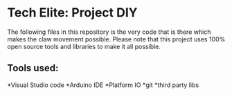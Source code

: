 # Tech Elite: Project DIY

The following files in this repository is the very
code that is there which makes the claw movement possible. 
Please note that this project uses 100% open source 
tools and libraries to make it all possible.

## Tools used:
*Visual Studio code
*Arduino IDE
*Platform IO
*git
*third party libs
